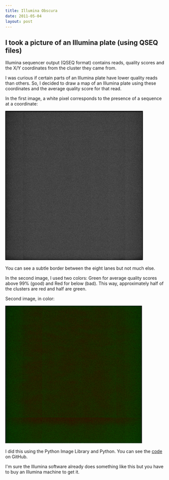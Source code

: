 ```yaml
---
title: Illumina Obscura
date: 2011-05-04
layout: post
---
```


## I took a picture of an Illumina plate (using QSEQ files)
 
Illumina sequencer output (QSEQ format) contains reads, quality scores and the X/Y coordinates from the cluster they came from.

I was curious if certain parts of an Illumina plate have lower quality reads than others. So, I decided to draw a map of an Illumina plate using these coordinates and the average quality score for that read.

In the first image, a white pixel corresponds to the presence of a sequence at a coordinate:

![Black and White Illumina Photograph](/images/illumina1.png "Illumina1")

You can see a subtle border between the eight lanes but not much else.

In the second image, I used two colors: Green for average quality scores above 99% (good) and Red for below (bad). This way, approximately half of the clusters are red and half are green.

Second image, in color:

![Color Illumina Photograph](/images/illumina2.png "Illumina2")

I did this using the Python Image Library and Python.
You can see the [code](https://gist.github.com/955875) on GitHub.

I'm sure the Illumina software already does something like this but you have to buy an Illumina machine to get it.
